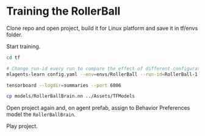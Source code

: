 # Training the RollerBall

Clone repo and open project, build it for Linux platform and save it in tf/envs folder.

Start training.

```bash
cd tf

# Change run-id every run to compare the effect of different configurations
mlagents-learn config.yaml --env=envs/RollerBall --run-id=RollerBall-1 --train

tensorboard --logdir=summaries --port 6006

cp models/RollerBallBrain.nn ../Assets/TFModels
```

Open project again and, on agent prefab, assign to Behavior Preferences model the `RollerBallBrain`.

Play project.